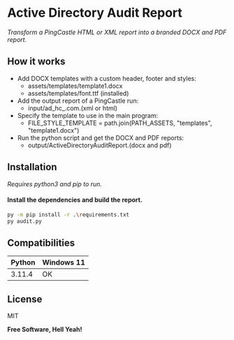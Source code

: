 # Active Directory Audit Report
_Transform a PingCastle HTML or XML report into a branded DOCX and PDF report._

## How it works

- Add DOCX templates with a custom header, footer and styles:
    - assets/templates/template1.docx
    - assets/templates/font.ttf (installed)
- Add the output report of a PingCastle run:
    - input/ad_hc_<domain>.com.(xml or html)
- Specify the template to use in the main program:
    - FILE_STYLE_TEMPLATE = path.join(PATH_ASSETS, "templates", "template1.docx")
- Run the python script and get the DOCX and PDF reports:
    - output/ActiveDirectoryAuditReport.(docx and pdf)

## Installation
_Requires python3 and pip to run._

#### Install the dependencies and build the report.

```sh
py -m pip install -r .\requirements.txt
py audit.py
```

## Compatibilities

| Python | Windows 11 |
|--------|------------|
| 3.11.4 | OK         |

## License

MIT

**Free Software, Hell Yeah!**